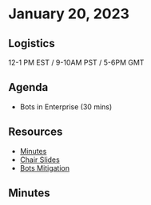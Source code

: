 # January 20, 2023

## Logistics

12-1 PM EST / 9-10AM PST / 5-6PM GMT

## Agenda

* Bots in Enterprise (30 mins)

## Resources

* [Minutes](https://docs.google.com/document/d/16GQd_cqzMNZtbMO04hjleihQNTYCUnpwE26FJcQDzPA/edit?usp=sharing)
* [Chair Slides](https://docs.google.com/presentation/d/1q0b0sTrEksurvD7L15-DthllFDX0b46H9Y_pxxXjekU/edit?usp=sharing&resourcekey=0-Tfydlh5sAezvH94s8wpVxw)
* [Bots Mitigation](https://drive.google.com/file/d/1ZXa1fSfUNFH_QPjUO2cI7KJqIZRWcIns/view?usp=sharing)

## Minutes
